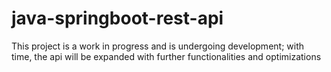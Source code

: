 # java-springboot-rest-api

This project is a work in progress and is undergoing development; with time, the api will be expanded with further functionalities and optimizations
